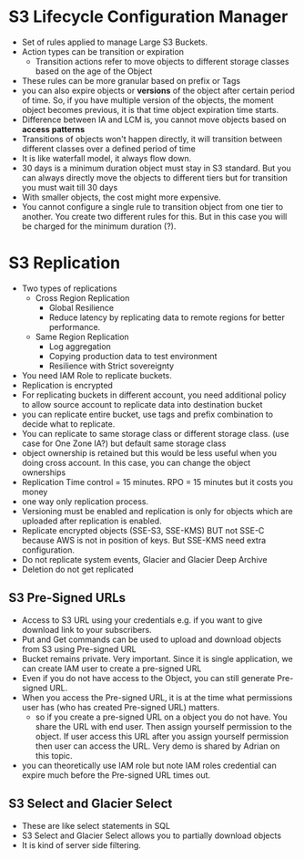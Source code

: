 # S3 Lifecycle Configuration Manager

* Set of rules applied to manage Large S3 Buckets.
* Action types can be transition or expiration
  * Transition actions refer to move objects to different storage classes based on the age of the Object
* These rules can be more granular based on prefix or Tags
* you can also expire objects or **versions** of the object after certain period of time. So, if you have multiple version of the objects, the moment object becomes previous, it is that time object expiration time starts.
* Difference between IA and LCM is, you cannot move objects based on **access patterns**
* Transitions of objects won't happen directly, it will transition between different classes over a defined period of time
* It is like waterfall model, it always flow down.
* 30 days is a minimum duration object must stay in S3 standard. But you can always directly move the objects to different tiers but for transition you must wait till 30 days
* With smaller objects, the cost might more expensive.
* You cannot configure a single rule to transition object from one tier to another. You create two different rules for this. But in this case you will be charged for the minimum duration (?).

# S3 Replication

* Two types of replications
  * Cross Region Replication
    * Global Resilience
    * Reduce latency by replicating data to remote regions for better performance.
  * Same Region Replication
    * Log aggregation
    * Copying production data to test environment
    * Resilience with Strict sovereignty
* You need IAM Role to replicate buckets.
* Replication is encrypted
* For replicating buckets in different account, you need additional policy to allow source account to replicate data into destination bucket
* you can replicate entire bucket, use tags and prefix combination to decide what to replicate.
* You can replicate to same storage class or different storage class. (use case for One Zone IA?) but default same storage class
* object ownership is retained but this would be less useful when you doing cross account. In this case, you can change the object ownerships
* Replication Time control = 15 minutes. RPO = 15 minutes but it costs you money
* one way only replication process.
* Versioning must be enabled and replication is only for objects which are uploaded after replication is enabled.
* Replicate encrypted objects (SSE-S3, SSE-KMS) BUT not SSE-C because AWS is not in position of keys. But SSE-KMS need extra configuration.
* Do not replicate system events, Glacier and Glacier Deep Archive
* Deletion do not get replicated

## S3 Pre-Signed URLs

* Access to S3 URL using your credentials e.g. if you want to give download link to your subscribers.
* Put and Get commands can be used to upload and download objects from S3 using Pre-signed URL
* Bucket remains private. Very important. Since it is single application, we can create IAM user to create a pre-signed URL
* Even if you do not have access to the Object, you can still generate Pre-signed URL.
* When you access the Pre-signed URL, it is at the time what permissions user has (who has created Pre-signed URL) matters.
  * so if you create a pre-signed URL on a object you do not have. You share the URL with end user. Then assign yourself permission to the object. If user access this URL after you assign yourself permission then user can access the URL. Very demo is shared by Adrian on this topic.
* you can theoretically use IAM role but note IAM roles credential can expire much before the Pre-signed URL times out.

## S3 Select and Glacier Select

* These are like select statements in SQL
* S3 Select and Glacier Select allows you to partially download objects
* It is kind of server side filtering.